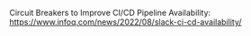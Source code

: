 Circuit Breakers to Improve CI/CD Pipeline Availability: https://www.infoq.com/news/2022/08/slack-ci-cd-availability/ 
